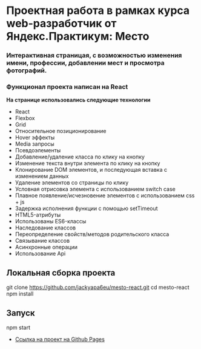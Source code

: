 # Проектная работа в рамках курса web-разработчик от Яндекс.Практикум: Место

### Интерактивная страницая, с возможностью изменения имени, профессии, добавлении мест и просмотра фотографий.
### Функционал проекта написан на React

**На странице использовались следующие технологии**

* React
* Flexbox
* Grid
* Относительное позиционирование
* Hover эффекты
* Media запросы
* Псевдоэлементы
* Добавление/удаление класса по клику на кнопку
* Изменение текста внутри элемента по клику на кнопку
* Клонирование DOM элементов, и последующая вставка с изменением данных
* Удаление элементов со страницы по клику
* Условная отрисовка элемента с использованием switch case
* Плавное появление/исчезновение элементов с использованием css + js
* Задержка исполнения функции с помощью setTimeout
* HTML5-атрибуты
* Использованы ES6-классы
* Наследование классов
* Переопределение свойств/методов родительского класса
* Связывание классов
* Асинхронные операции
* Использование Api

## Локальная сборка проекта
git clone https://github.com/jackyapa6eu/mesto-react.git
cd mesto-react
npm install  

## Запуск  
npm start  

* [Ссылка на проект на Github Pages](https://jackyapa6eu.github.io/mesto-react/index.html)


